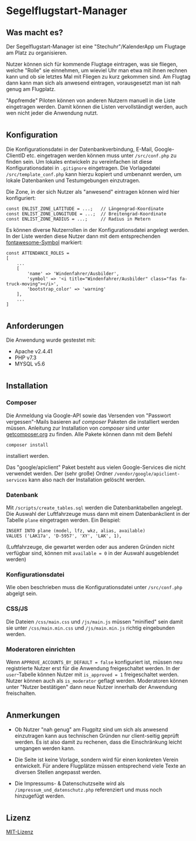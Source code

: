 # Segelflugstart-Manager
## Was macht es?
Der Segelflugstart-Manager ist eine "Stechuhr"/KalenderApp um Flugtage am Platz zu organisieren.

Nutzer können sich für kommende Flugtage eintragen, was sie fliegen, welche "Rolle" sie einnehmen, um wieviel Uhr man etwa mit ihnen rechnen kann und ob sie letztes Mal mit Fliegen zu kurz gekommen sind. Am Flugtag dann kann man sich als anwesend eintragen, vorausgesetzt man ist nah genug am Flugplatz.

"Appfremde" Piloten können von anderen Nutzern manuell in die Liste eingetragen werden. Damit können die Listen vervollständigt werden, auch wen nicht jeder die Anwendung nutzt.

#

## Konfiguration
Die Konfigurationsdatei in der Datenbankverbindung, E-Mail, Google-ClientID etc. eingetragen werden können muss unter `/src/conf.php` zu finden sein. Um lokales entwickeln zu vereinfachen ist diese Konfigurationsdatei in `.gitignore` eingetragen. Die Vorlagedatei `/src/template_conf.php` kann hierzu kopiert und umbenannt werden, um lokale Datenbanken und Testumgebungen einzutragen.

Die Zone, in der sich Nutzer als "anwesend" eintragen können wird hier konfiguriert:
````
const ENLIST_ZONE_LATITUDE = ...;   // Längengrad-Koordinate
const ENLIST_ZONE_LONGITUDE = ...;  // Breitengrad-Koordinate
const ENLIST_ZONE_RADIUS = ...;     // Radius in Metern
````
Es können diverse Nutzerrollen in der Konfigurationsdatei angelegt werden. In der Liste werden diese Nutzer dann mit dem entsprechenden [fontawesome-Symbol](https://fontawesome.com/icons?d=gallery&p=2&m=free) markiert:
````
const ATTENDANCE_ROLES = 
[
    ...
    [
        'name' => 'Windenfahrer/Ausbilder',
        'symbol' => '<i title="Windenfahrer/Ausbilder" class="fas fa-truck-moving"></i>',
        'bootstrap_color' => 'warning'
    ],
    ...
]
````
#

## Anforderungen
Die Anwendung wurde gestestet mit:
* Apache v2.4.41
* PHP v7.3
* MYSQL v5.6

#

## Installation

### Composer
Die Anmeldung via Google-API sowie das Versenden von "Passwort vergessen"-Mails basieren auf _composer_ Paketen die installiert werden müssen. Anleitung zur Installation von _composer_ sind unter [getcomposer.org](https://getcomposer.org/) zu finden. Alle Pakete können dann mit dem Befehl
````
composer install
````
installiert werden.

Das "google/apiclient" Paket besteht aus vielen Google-Services die nicht verwendet werden. Der (sehr große) Ordner `/vendor/google/apiclient-services` kann also nach der Installation gelöscht werden.

### Datenbank
Mit `/scripts/create_tables.sql` werden die Datenbanktabellen angelegt. Die Auswahl der Luftfahrzeuge muss dann mit einem Datenbankclient in der Tabelle `plane` eingetragen werden. Ein Beispiel:
````
INSERT INTO plane (model, lfz, wkz, alias, available)
VALUES ('LAK17a', 'D-5957', 'XY', 'LAK', 1),
````
(Luftfahrzeuge, die gewartet werden oder aus anderen Gründen nicht verfügbar sind, können mit `available = 0` in der Auswahl ausgeblendet werden)

### Konfigurationsdatei
Wie oben beschrieben muss die Konfigurationsdatei unter `/src/conf.php` abgelgt sein.

### CSS/JS
Die Dateien `/css/main.css` und `/js/main.js` müssen "minified" sein damit sie unter
`/css/main.min.css` und `/js/main.min.js` richtig eingebunden werden.

### Moderatoren einrichten
Wenn `APPROVE_ACCOUNTS_BY_DEFAULT = false` konfiguriert ist, müssen neu registrierte Nutzer erst für die Anwendung freigeschaltet werden. In der `user`-Tabelle können Nutzer mit `is_approved = 1` freigeschaltet werden. Nutzer können auch als `is_moderator` geflagt werden. Moderatoren können unter "Nutzer bestätigen" dann neue Nutzer innerhalb der Anwendung freischalten.

#

## Anmerkungen
* Ob Nutzer "nah genug" am Flugpltz sind um sich als anwesend einzutragen kann aus technischen Gründen nur client-seitig geprüft werden. Es ist also damit zu rechenen, dass die Einschränkung leicht umgangen werden kann.

* Die Seite ist keine Vorlage, sondern wird für einen konkreten Verein entwickelt. Für andere Flugplätze müssen entsprechend viele Texte an diversen Stellen angepasst werden.

* Die Impressums- & Datenschutzseite wird als `/impressum_und_datenschutz.php` referenziert und muss noch hinzugefügt werden.

#

## Lizenz
[MIT-Lizenz](https://github.com/Duck-Mc-Muffin/Segelflugstart-Manager/blob/main/LICENSE)
